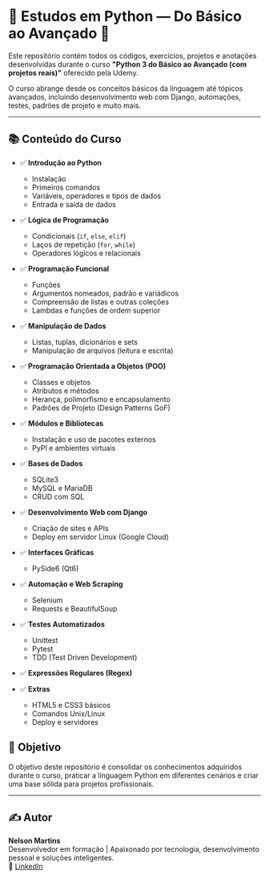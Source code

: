 # 🚀 Estudos em Python — Do Básico ao Avançado 🐍

Este repositório contém todos os códigos, exercícios, projetos e anotações desenvolvidas durante o curso **"Python 3 do Básico ao Avançado (com projetos reais)"** oferecido pela Udemy.

O curso abrange desde os conceitos básicos da linguagem até tópicos avançados, incluindo desenvolvimento web com Django, automações, testes, padrões de projeto e muito mais.

---

## 📚 Conteúdo do Curso

- ✅ **Introdução ao Python**

  - Instalação
  - Primeiros comandos
  - Variáveis, operadores e tipos de dados
  - Entrada e saída de dados

- ✅ **Lógica de Programação**

  - Condicionais (`if`, `else`, `elif`)
  - Laços de repetição (`for`, `while`)
  - Operadores lógicos e relacionais

- ✅ **Programação Funcional**

  - Funções
  - Argumentos nomeados, padrão e variádicos
  - Compreensão de listas e outras coleções
  - Lambdas e funções de ordem superior

- ✅ **Manipulação de Dados**

  - Listas, tuplas, dicionários e sets
  - Manipulação de arquivos (leitura e escrita)

- ✅ **Programação Orientada a Objetos (POO)**

  - Classes e objetos
  - Atributos e métodos
  - Herança, polimorfismo e encapsulamento
  - Padrões de Projeto (Design Patterns GoF)

- ✅ **Módulos e Bibliotecas**

  - Instalação e uso de pacotes externos
  - PyPI e ambientes virtuais

- ✅ **Bases de Dados**

  - SQLite3
  - MySQL e MariaDB
  - CRUD com SQL

- ✅ **Desenvolvimento Web com Django**

  - Criação de sites e APIs
  - Deploy em servidor Linux (Google Cloud)

- ✅ **Interfaces Gráficas**

  - PySide6 (Qt6)

- ✅ **Automação e Web Scraping**

  - Selenium
  - Requests e BeautifulSoup

- ✅ **Testes Automatizados**

  - Unittest
  - Pytest
  - TDD (Test Driven Development)

- ✅ **Expressões Regulares (Regex)**

- ✅ **Extras**
  - HTML5 e CSS3 básicos
  - Comandos Unix/Linux
  - Deploy e servidores

## 🧠 Objetivo

O objetivo deste repositório é consolidar os conhecimentos adquiridos durante o curso, praticar a linguagem Python em diferentes cenários e criar uma base sólida para projetos profissionais.

---

## ✍️ Autor

**Nelson Martins**  
Desenvolvedor em formação | Apaixonado por tecnologia, desenvolvimento pessoal e soluções inteligentes.  
🔗 [LinkedIn](https://www.linkedin.com/in/nelsomartinss)
